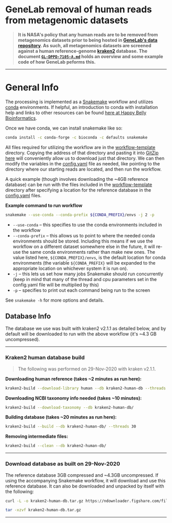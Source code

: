 # GeneLab removal of human reads from metagenomic datasets

> **It is NASA's policy that any human reads are to be removed from metagenomics datasets prior to being hosted in [GeneLab's data repository](https://genelab-data.ndc.nasa.gov/genelab/projects). As such, all metagenomics datasets are screened against a human reference-genome [kraken2](https://github.com/DerrickWood/kraken2/wiki) database. The document [`GL-DPPD-7105-A.md`](GL-DPPD-7105-A.md) holds an overview and some example code of how GeneLab peforms this.**  

---

# General Info
The processing is implemented as a [Snakemake](https://snakemake.readthedocs.io/en/stable/) workflow and utilizes [conda](https://docs.conda.io/en/latest/) environments. If helpful, an introduction to conda with installation help and links to other resources can be found [here at Happy Belly Bioinformatics](https://astrobiomike.github.io/unix/conda-intro).

Once we have conda, we can install snakemake like so:

```bash
conda install -c conda-forge -c bioconda -c defaults snakemake
```

All files required for utilizing the workflow are in the [workflow-template](workflow-template) directory. Copying the address of that directory and pasting it into [GitZip here](http://kinolien.github.io/gitzip/) will conveniently allow us to download just that directory. We can then modify the variables in the [config.yaml](workflow-template/config.yaml) file as needed, like pointing to the directory where our starting reads are located, and then run the workflow. 

A quick example (though involves downloading the ~4GB reference database) can be run with the files included in the [workflow-template](workflow-template) directory after specifying a location for the reference database in the [config.yaml](workflow-template/config.yaml) files.

**Example command to run workflow**
```bash
snakemake --use-conda --conda-prefix ${CONDA_PREFIX}/envs -j 2 -p
```

* `--use-conda` – this specifies to use the conda environments included in the workflow
* `--conda-prefix` – this allows us to point to where the needed conda environments should be stored. Including this means if we use the workflow on a different dataset somewhere else in the future, it will re-use the same conda environments rather than make new ones. The value listed here, `${CONDA_PREFIX}/envs`, is the default location for conda environments (the variable `${CONDA_PREFIX}` will be expanded to the appropriate location on whichever system it is run on).
* `-j` – this lets us set how many jobs Snakemake should run concurrently (keep in mind that many of the thread and cpu parameters set in the config.yaml file will be multiplied by this)
* `-p` – specifies to print out each command being run to the screen

See `snakemake -h` for more options and details.


## Database Info
The database we use was built with kraken2 v2.1.1 as detailed below, and by default will be downloaded to run with the above workflow (it's ~4.3 GB uncompressed). 

---

### Kraken2 human database build

> The following was performed on 29-Nov-2020 with kraken v2.1.1.

**Downloading human reference (takes ~2 minutes as run here):**

```bash
kraken2-build --download-library human --db kraken2-human-db --threads 30 --no-masking
```

**Downloading NCBI taxonomy info needed (takes ~10 minutes):**

```bash
kraken2-build --download-taxonomy --db kraken2-human-db/
```

**Building database (takes ~20 minutes as run here):**

```bash
kraken2-build --build --db kraken2-human-db/ --threads 30
```

**Removing intermediate files:**

```bash
kraken2-build --clean --db kraken2-human-db/
```

---

### Download database as built on 29-Nov-2020
The reference database 3GB compressed and ~4.3GB uncompressed. If using the accompanying Snakemake workflow, it will download and use this reference database. It can also be downloaded and unpacked by itself with the following:

```bash
curl -L -o kraken2-human-db.tar.gz https://ndownloader.figshare.com/files/25627058

tar -xzvf kraken2-human-db.tar.gz
```

---
